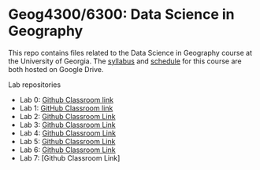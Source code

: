 # Geog4300/6300: Data Science in Geography 

This repo contains files related to the Data Science in Geography course at the University of Georgia. The [syllabus](https://drive.google.com/open?id=1huHQle5c8uYEtV1-jKhwPXDPZShgu9h1tUzeNZ7xDyA) and [schedule](https://docs.google.com/spreadsheets/d/1kkK6xVx-wwIya_0yzGHPzkEqEGFJWAxO41vaOcfqs4Y/edit?usp=sharing) for this course are both hosted on Google Drive.

Lab repositories
* Lab 0: [Github Classroom link]()
* Lab 1: [GitHub Classroom link]()
* Lab 2: [Github Classroom Link]()
* Lab 3: [Github Classroom Link]()
* Lab 4: [Github Classroom Link]()
* Lab 5: [Github Classroom Link]()
* Lab 6: [Github Classroom Link]()
* Lab 7: [Github Classroom Link]

